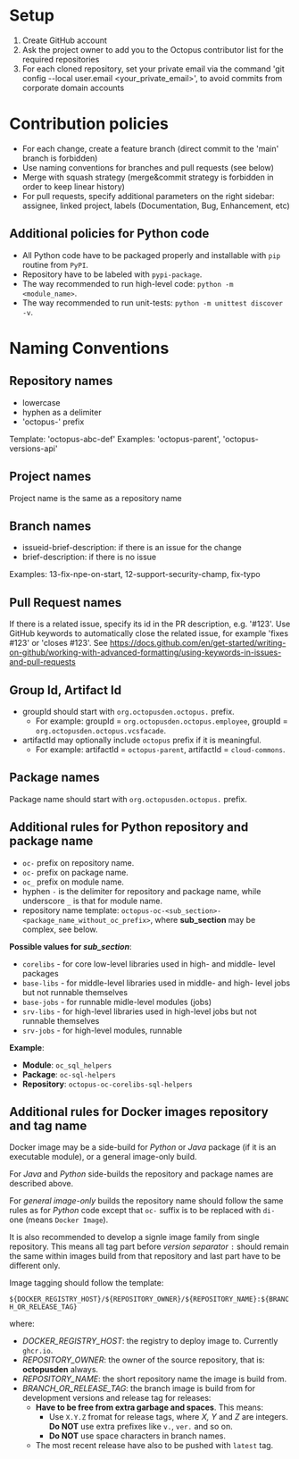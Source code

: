 # Setup

1. Create GitHub account
2. Ask the project owner to add you to the Octopus contributor list for the required repositories
3. For each cloned repository, set your private email via the command 'git config --local user.email <your_private_email>', to avoid commits from corporate domain accounts

# Contribution policies

- For each change, create a feature branch (direct commit to the 'main' branch is forbidden)
- Use naming conventions for branches and pull requests (see below)
- Merge with squash strategy (merge&commit strategy is forbidden in order to keep linear history)
- For pull requests, specify additional parameters on the right sidebar: assignee, linked project, labels (Documentation, Bug, Enhancement, etc)

## Additional policies for Python code

- All Python code have to be packaged properly and installable with `pip` routine from `PyPI`. 
- Repository have to be labeled with `pypi-package`.
- The way recommended to run high-level code: `python -m <module_name>`.
- The way recommended to run unit-tests: `python -m unittest discover -v`.

# Naming Conventions

## Repository names

- lowercase
- hyphen as a delimiter
- 'octopus-' prefix

Template: 'octopus-abc-def'
Examples: 'octopus-parent', 'octopus-versions-api'

## Project names

Project name is the same as a repository name

## Branch names

- issueid-brief-description: if there is an issue for the change
- brief-description: if there is no issue 

Examples: 13-fix-npe-on-start, 12-support-security-champ, fix-typo

## Pull Request names

If there is a related issue, specify its id in the PR description, e.g. '#123'. 
Use GitHub keywords to automatically close the related issue, for example 'fixes #123' or 'closes #123'. See https://docs.github.com/en/get-started/writing-on-github/working-with-advanced-formatting/using-keywords-in-issues-and-pull-requests

## Group Id, Artifact Id

- groupId should start with `org.octopusden.octopus.` prefix.
  - For example: groupId = `org.octopusden.octopus.employee`, groupId = `org.octopusden.octopus.vcsfacade`.
- artifactId may optionally include `octopus` prefix if it is meaningful.
  - For example: artifactId = `octopus-parent`, artifactId = `cloud-commons`.

## Package names

Package name should start with `org.octopusden.octopus.` prefix.

## Additional rules for Python repository and package name

- `oc-` prefix on repository name.
- `oc-` prefix on package name.
- `oc_` prefix on module name.
- hyphen `-` is the delimiter for repository and package name, while underscore `_` is that for module name.
- repository name template: `octopus-oc-<sub_section>-<package_name_without_oc_prefix>`, where **sub_section** may be complex, see below.

**Possible values for *sub_section***:
- `corelibs` - for core low-level libraries used in high- and middle- level packages
- `base-libs` - for middle-level libraries used in middle- and high- level jobs but not runnable themselves
- `base-jobs` - for runnable midle-level modules (jobs)
- `srv-libs` - for high-level libraries used in high-level jobs but not runnable themselves
- `srv-jobs` - for high-level modules, runnable

**Example**:
- **Module**: `oc_sql_helpers`
- **Package**: `oc-sql-helpers`
- **Repository**: `octopus-oc-corelibs-sql-helpers`

## Additional rules for Docker images repository and tag name

Docker image may be a side-build for *Python* or *Java* package (if it is an executable module), or a general image-only build.

For *Java* and *Python* side-builds the repository and package names are described above.

For *general image-only* builds the repository name should follow the same rules as for *Python* code except that `oc-` suffix is to be replaced with `di-` one (means `Docker Image`).

It is also recommended to develop a signle image family from single repository. This means all tag part before *version separator* `:` should remain the same within images build from that repository and last part have to be different only.

Image tagging should follow the template:

`${DOCKER_REGISTRY_HOST}/${REPOSITORY_OWNER}/${REPOSITORY_NAME}:${BRANCH_OR_RELEASE_TAG}`

where:
- *DOCKER_REGISTRY_HOST*: the registry to deploy image to. Currently `ghcr.io`.
- *REPOSITORY_OWNER*: the owner of the source repository, that is: **octopusden** always.
- *REPOSITORY_NAME*: the short repository name the image is build from.
- *BRANCH_OR_RELEASE_TAG*: the branch image is build from for development versions and release tag for releases:
    - **Have to be free from extra garbage and spaces**. This means:
        - Use `X.Y.Z` fromat for release tags, where *X, Y* and *Z* are integers. **Do NOT** use extra prefixes like `v.`, `ver.` and so on.
        - **Do NOT** use space characters in branch names.
    - The most recent release have also to be pushed with `latest` tag.
